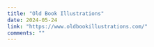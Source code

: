 ```yaml
---
title: "Old Book Illustrations"
date: 2024-05-24
link: "https://www.oldbookillustrations.com/"
comments: ""
---
```


